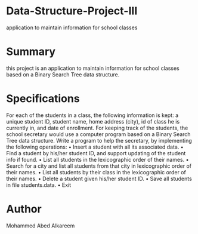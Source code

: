 # Data-Structure-Project-III
application to maintain information for school classes


# Summary
this project is an application to	maintain information for school	classes based on a Binary	 Search	 Tree	data structure.

# Specifications

For	each	of the	students	in	a	class, the following	information	is kept:	a	unique	student	ID,	student	name,	home	address (city),	id	of	class	he	is	currently	in,	and	date	of	enrollment.	For	keeping	track	of	the	students,	the	school	secretary	would use a	 computer program based on a Binary	 Search	 Tree	data structure.	
 Write	a	program	to	help	the	secretary,	by	implementing the	following operations:
• Insert	a student with	all	its	associated	data.
• Find	a	student	by	his/her student	ID,	and	support	updating	of	the	student	info	if	found.
• List	all	students	in	the lexicographic	order	of	their	names.
• Search	for	a	city	and	list	all	students	from	that	city in	lexicographic	order	of	their	names.
• List	all	students	by	their	class	in	the lexicographic	order	of	their	names.
• Delete	a	student	given	his/her	student	ID.
• Save	all	students	in	file	students.data.
• Exit
# Author

Mohammed Abed Alkareem
